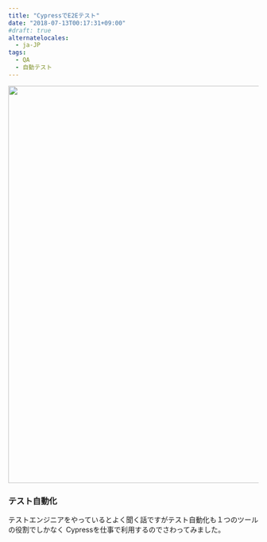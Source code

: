 ```yaml
---
title: "CypressでE2Eテスト"
date: "2018-07-13T00:17:31+09:00"
#draft: true
alternatelocales:
  - ja-JP
tags:
  - QA
  - 自動テスト
---
```


<div align="center">
<img src="./tsumugu_bg.jpg" width="800px">
</div>

### テスト自動化
テストエンジニアをやっているとよく聞く話ですがテスト自動化も１つのツールの役割でしかなく
Cypressを仕事で利用するのでさわってみました。








